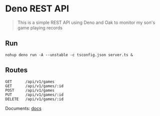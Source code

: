 # Deno REST API

> This is a simple REST API using Deno and Oak to monitor my son's game playing records

## Run
```
nohup deno run -A --unstable -c tsconfig.json server.ts &
```

## Routes
```
GET      /api/v1/games
GET      /api/v1/games/:id
POST     /api/v1/games
PUT      /api/v1/games/:id
DELETE   /api/v1/games/:id
```

Documents: [docs](docs/index.md)